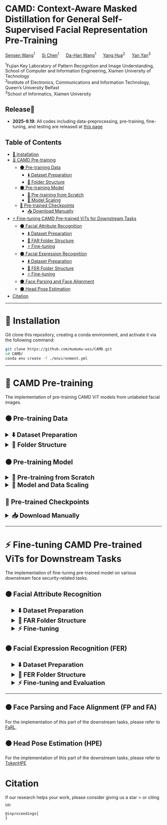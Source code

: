 # CAMD: Context-Aware Masked Distillation for General Self-Supervised Facial Representation Pre-Training

[Sensen Wang]()<sup>1</sup> &emsp; [Si Chen]()<sup>1</sup> &emsp; [Da-Han Wang]()<sup>1</sup> &emsp;
[Yang Hua]()<sup>2</sup> &emsp; [Yan Yan]()<sup>3</sup>


<sup>1</sup>Fujian Key Laboratory of Pattern Recognition and Image Understanding, School of Computer and Information Engineering, Xiamen University of Technology <br>
<sup>2</sup>Institute of Electronics, Communications and Information Technology, Queen’s University Belfast <br>
<sup>3</sup>School of Informatics, Xiamen University <br>

## Release🎉 

*  **2025-9.19**: All codes including data-preprocessing, pre-training, fine-tuning, and testing are released at [this page](https://github.com/mumumu-wss/CAMD/edit/main)

## Table of Contents

  - [🔧 Installation](#installation)
  - [⏳ CAMD Pre-training](#CAMD-pretraining)
    - [⚫ Pre-training Data](#pre-training-data)
      - [⬇️ Dataset Preparation](#pt-dataset-preparation)
      - [📁 Folder Structure](#folder-structure)
    - [⚫ Pre-training Model](#pre-training-model)
      - [🔄 Pre-training from Scratch](#pre-training-from-scratch)
      - [🚀 Model Scaling](#model-and-data-scaling)
    - [🤗 Pre-trained Checkpoints](#pre-trained-model)
      - [📥 Download Manually](#download-manually)
  - [⚡ Fine-tuning CAMD Pre-trained ViTs for Downstream Tasks](#CAMD-finetuning)
    - [⚫ Facial Attribute Recognition](#far)
      - [⬇️ Dataset Preparation](#far-dataset-preparation)
      - [📁 FAR Folder Structure](#far-folder-structure)
      - [⚡ Fine-tuning](#far-finetuning)
    - [⚫ Facial Expression Recognition](#fer)
      - [⬇️ Dataset Preparation](#fer-dataset-preparation)
      - [📁 FER Folder Structure](#fer-folder-structure)
      - [⚡ Fine-tuning](#fer-finetuning)
    - [⚫ Face Parsing and Face Alignment](#fpandfa)
    - [⚫ Head Pose Estimation](#hpe)
  - [Citation](#citing-CAMD)

---

# 🔧 Installation 

<a id="installation"></a>
Git clone this repository, creating a conda environment, and activate it via the following command: 

```bash
git clone https://github.com/mumumu-wss/CAMD.git
cd CAMD/
conda env create -f ./environment.yml
```

---

#  🚀 CAMD Pre-training

<a id="CAMD-pretraining"></a>
The implementation of pre-training CAMD ViT models from unlabeled facial images.

<a id="download-script"></a>

## ⚫ Pre-training Data 

<a id="pre-training-data"></a>

<details>
<a id="pt-dataset-preparation"></a>
<summary style="font-size: 20px; font-weight: bold;">⬇️ Dataset Preparation</summary>

For paper implementation, we have pre-trained our model on the following datasets. Download these datasets optionally and refer to [Folder Structure](#folder-structure).

- [VGGFace2](https://github.com/ox-vgg/vgg_face2) _for main experiments (raw data: images)_ 
</details>
<details>
<a id="folder-structure"></a>
<summary style="font-size: 20px; font-weight: bold;">📁 Folder Structure</summary>


> You need to modify the path corresponding to the file in `run_CAMD_PRETRAIN.sh`

The following is the **default Folder Structure**. The paths in each directory are described in the comments. 

```bash
datasets/
├── pretrain/
│   ├── VGG-Face2/    # VGGFace2
│   │   ├── train/    # download data
│   │   ├── test/    # download data
```

</details>

## ⚫ Pre-training Model

<a id="pre-training-model"></a>

<details>
<a id="pre-training-from-scratch"></a>
<summary style="font-size: 20px; font-weight: bold;">🔄 Pre-training from Scratch</summary>

`cd CAMD` and run the script `sh run_CAMD_pretrain.sh` to pre-train the model.
</details>


<details>
<a id="model-and-data-scaling"></a>
<summary style="font-size: 20px; font-weight: bold;">🚀 Model and Data Scaling</summary>


- **Model Scaling.** To pre-train ViT-Small, ViT-Base, ViT-Large, or ViT-Huge, set `--model` to one of:

  ```
  --model [CAMD_vit_base_patch16, CAMD_vit_large_patch16, CAMD_vit_huge_patch14 (with --patch_size 14)]
  ```

  </details>

## 🤗 Pre-trained Checkpoints

<a id="pre-trained-model"></a>

<details>
<a id="download-manually"></a>
<summary style="font-size: 20px; font-weight: bold;">📥 Download Manually</summary>


We provide the model weights.

coming soon.
</details>


---

#  ⚡ Fine-tuning CAMD Pre-trained ViTs for Downstream Tasks

<a id="CAMD-finetuning"></a>
The implementation of fine-tuning pre-trained model on various downstream face security-related tasks.


## ⚫ Facial Attribute Recognition

<a id="far"></a>

<details style="margin-left: 20px;">
<a id="far-dataset-preparation"></a>
<summary style="font-size: 20px; font-weight: bold;">⬇️ Dataset Preparation</summary>


We train and test on CelebA and LFWA respectively. Download these datasets and refer to [FAR Folder Structure](#far-folder-structure).

- [CelebA](https://mmlab.ie.cuhk.edu.hk/projects/CelebA.html)
- [LFWA](https://drive.google.com/drive/folders/0B7EVK8r0v71pQ3NzdzRhVUhSams?resourcekey=0-Kpdd6Vctf-AdJYfS55VULA)
</details>
<details style="margin-left: 20px;">
<a id="far-folder-structure"></a>
<summary style="font-size: 20px; font-weight: bold;">📁 FAR Folder Structure</summary>


The following is the **default Folder Structure** for unseen FAR. The paths in each directory are described in the comments. 

```bash
datasets/
├── downstream/
│   ├── CelebA/
│   │   ├── Anno/
│   │   ├── Eval/
│   │   ├── img_align_celeba/
│   ├── LFWA/
│   │   ├── lfw/
│   │   ├── lfw_attributes.txt/
```
</details>
<details style="margin-left: 20px;">
<a id="far-finetuning"></a>
<summary style="font-size: 20px; font-weight: bold;">⚡ Fine-tuning</summary>

`cd CAMD` and run the script `sh run_CAMD_far_finetune.sh` to fine-tune the model:

</details>


## ⚫ Facial Expression Recognition  (FER)

<a id="fer"></a>

<details style="margin-left: 20px;">
<a id="fer-dataset-preparation"></a>
<summary style="font-size: 20px; font-weight: bold;">⬇️ Dataset Preparation</summary>

- We train and test on ferplus and RAF-DB respectively. Download these datasets and refer to [FER Folder Structure](#far-folder-structure).

  - [ferplus](https://github.com/microsoft/FERPlus)
  - [RAF-DB](https://www.kaggle.com/datasets/shuvoalok/raf-db-dataset)
  </details>

<details style="margin-left: 20px;">
<a id="fer-folder-structure"></a>
<summary style="font-size: 20px; font-weight: bold;">📁 FER Folder Structure</summary>


The following is the **default Folder Structure** for unseen FER. The paths in each directory are described in the comments. 
  ```bash
  datasets/
  ├── downstream/
  │   ├── ferplus/
  │   │   ├── data/
  │   │   ├── fer2013.csv/
  │   │   ├── fer2013new.csv/
  │   ├── RAF-DB/
  │   │   ├── basic/
  │   │   ├── compound/
  ```

  </details>

<details style="margin-left: 20px;">
<a id="fer-finetuning"></a>
<summary style="font-size: 20px; font-weight: bold;">⚡ Fine-tuning and Evaluation</summary>

`cd CAMD` and run the script `sh run_CAMD_fer_finetune.sh` to fine-tune the model:
</details>


---

## ⚫ Face Parsing and Face Alignment (FP and FA)

<a id="fpandfa"></a>

For the implementation of this part of the downstream tasks, please refer to [FaRL](https://github.com/faceperceiver/farl?tab=readme-ov-file#setup-downstream-training).

## ⚫ Head Pose Estimation (HPE)

<a id="hpe"></a>

For the implementation of this part of the downstream tasks, please refer to [TokenHPE](https://github.com/zc2023/TokenHPE)

# Citation

<a id="citing-CAMD"></a>

If our research helps your work, please consider giving us a star ⭐ or citing us:

```
@inproceedings{
}
```
